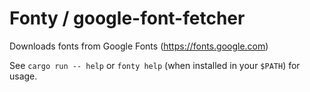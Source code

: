 # Fonty / google-font-fetcher

Downloads fonts from Google Fonts (<https://fonts.google.com>)

See `cargo run -- help` or `fonty help` (when installed in your `$PATH`) for usage.
